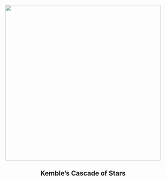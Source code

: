 
<p align="center"><img src="https://apod.nasa.gov/apod/image/2301/KembleCascade_Lease_960.jpg" width="500" height="500"></p>
<h2 align="center"> Kemble’s Cascade of Stars </h2>
